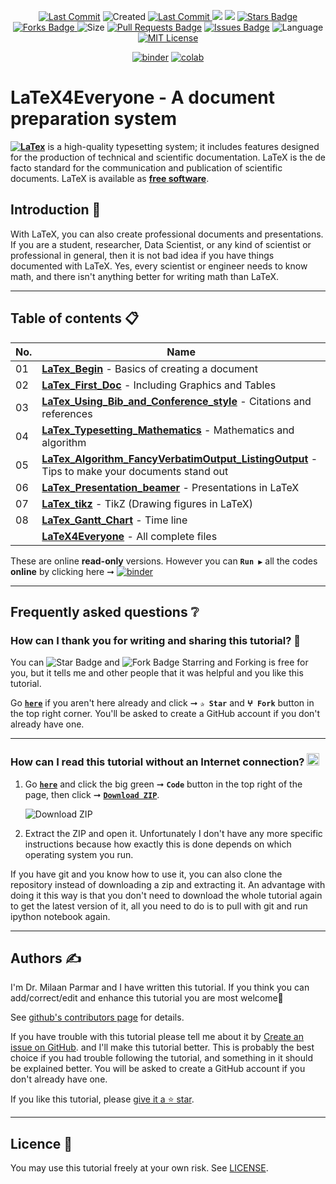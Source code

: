 <p align="center"> 
<a href="https://github.com/milaan9"><img src="https://img.shields.io/static/v1?logo=github&label=maintainer&message=milaan9&color=ff3300" alt="Last Commit"/></a> 
<img src="https://badges.pufler.dev/created/milaan9/LaTeX4Everyone" alt="Created"/>
<a href="https://github.com/milaan9/LaTeX4Everyone/graphs/commit-activity"><img src="https://img.shields.io/github/last-commit/milaan9/LaTeX4Everyone.svg?colorB=ff8000&style=flat" alt="Last Commit"/> </a> 
<a href="https://github.com/milaan9/LaTeX4Everyone/pulse" alt="Activity"><img src="https://img.shields.io/github/commit-activity/m/milaan9/LaTeX4Everyone.svg?colorB=teal&style=flat" /></a> 
<a href="https://hits.seeyoufarm.com"><img src="https://hits.seeyoufarm.com/api/count/incr/badge.svg?url=https%3A%2F%2Fgithub.com%2Fmilaan9%2FLaTeX4Everyone&count_bg=%231DC92C&title_bg=%23555555&icon=&icon_color=%23E7E7E7&title=views&edge_flat=false"/></a>
<a href="https://github.com/milaan9/LaTeX4Everyone/stargazers"><img src="https://img.shields.io/github/stars/milaan9/LaTeX4Everyone.svg?colorB=1a53ff" alt="Stars Badge"/></a>
<a href="https://github.com/milaan9/LaTeX4Everyone/network/members"><img src="https://img.shields.io/github/forks/milaan9/LaTeX4Everyone" alt="Forks Badge"/> </a>
<img src="https://img.shields.io/github/repo-size/milaan9/LaTeX4Everyone.svg?colorB=CC66FF&style=flat" alt="Size"/>
<a href="https://github.com/milaan9/LaTeX4Everyone/pulls"><img src="https://img.shields.io/github/issues-pr/milaan9/LaTeX4Everyone.svg?colorB=yellow&style=flat" alt="Pull Requests Badge"/></a>
<a href="https://github.com/milaan9/LaTeX4Everyone/issues"><img src="https://img.shields.io/github/issues/milaan9/LaTeX4Everyone.svg?colorB=yellow&style=flat" alt="Issues Badge"/></a>
<img src="https://img.shields.io/github/languages/top/milaan9/LaTeX4Everyone.svg?colorB=996600&style=flat" alt="Language"/></a>
<a href="https://github.com/milaan9/LaTeX4Everyone/blob/master/LICENSE"><img src="https://img.shields.io/badge/License-MIT-blueviolet.svg" alt="MIT License"/></a> 
</p> 
<!--<img src="https://badges.pufler.dev/contributors/milaan9/01_Python_Introduction?size=50&padding=5&bots=true" alt="milaan9"/>-->

<p align="center"> 
<a href="https://mybinder.org/v2/gh/milaan9/LaTeX4Everyone/HEAD"><img src="https://mybinder.org/badge_logo.svg" alt="binder"/></a>
<a href="https://githubtocolab.com/milaan9/LaTeX4Everyone"><img src="https://colab.research.google.com/assets/colab-badge.svg" alt="colab"/></a> 
</p>     
 
# LaTeX4Everyone - A document preparation system
**[![LaTex](https://img.shields.io/badge/LaTeX-47A141?style=flat&logo=LaTeX&logoColor=white)](https://www.latex-project.org/)** is a high-quality typesetting system; it includes features designed for the production of technical and scientific documentation. LaTeX is the de facto standard for the communication and publication of scientific documents. LaTeX is available as **[free software](https://www.latex-project.org/lppl/)**.

## Introduction 👋

With LaTeX, you can also create professional documents and presentations. If you are a student, researcher, Data Scientist, or any kind of scientist or professional in general, then it is not bad idea if you have things documented with LaTeX. Yes, every scientist or engineer needs to know math, and there isn't anything better for writing math than LaTeX.

---

## Table of contents 📋

| **No.** | **Name** | 
| ------- | -------- | 
| 01 | **[LaTex_Begin](https://github.com/milaan9/LaTeX4Everyone/tree/main/001_LaTex_Begin)** - Basics of creating a document |
| 02 | **[LaTex_First_Doc](https://github.com/milaan9/LaTeX4Everyone/tree/main/002_LaTex_First_Doc)** - Including Graphics and Tables |
| 03 | **[LaTex_Using_Bib_and_Conference_style](https://github.com/milaan9/LaTeX4Everyone/tree/main/003_LaTex_Using_Bib_and_Conference_style)** - Citations and references | 
| 04 | **[LaTex_Typesetting_Mathematics](https://github.com/milaan9/LaTeX4Everyone/tree/main/004_LaTex_Typesetting_Mathematics)** - Mathematics and algorithm | 
| 05 | **[LaTex_Algorithm_FancyVerbatimOutput_ListingOutput](https://github.com/milaan9/LaTeX4Everyone/tree/main/005_LaTex_Algorithm_FancyVerbatimOutput_ListingOutput)** - Tips to make your documents stand out | 
| 06 | **[LaTex_Presentation_beamer](https://github.com/milaan9/LaTeX4Everyone/tree/main/006_LaTex_Presentation_beamer)** - Presentations in LaTeX | 
| 07 | **[LaTex_tikz](https://github.com/milaan9/LaTeX4Everyone/tree/main/007_LaTex_tikz)** - TikZ (Drawing figures in LaTeX) |
| 08 | **[LaTex_Gantt_Chart](https://github.com/milaan9/LaTeX4Everyone/tree/main/008_LaTex_Gantt_Chart)** - Time line | 
|    | **[LaTeX4Everyone](https://github.com/milaan9/LaTeX4Everyone/blob/main/LaTeX4Everyone.zip)** - All complete files |


These are online **read-only** versions. However you can **`Run ▶`**  all the codes **online** by clicking here ➞ <a href="https://mybinder.org/v2/gh/milaan9/LaTeX4Everyone/HEAD"><img src="https://mybinder.org/badge_logo.svg" alt="binder"/></a>

---

## Frequently asked questions ❔

### How can I thank you for writing and sharing this tutorial? 🌷

You can <img src="https://img.shields.io/static/v1?label=%E2%AD%90 Star &message=if%20useful&style=style=flat&color=blue" alt="Star Badge"/> and <img src="https://img.shields.io/static/v1?label=%E2%B5%96 Fork &message=if%20useful&style=style=flat&color=blue" alt="Fork Badge"/> Starring and Forking is free for you, but it tells me and other people that it was helpful and you like this tutorial.

Go [**`here`**](https://github.com/milaan9/06_Python_Object_Class) if you aren't here already and click ➞ **`✰ Star`** and **`ⵖ Fork`** button in the top right corner. You'll be asked to create a GitHub account if you don't already have one.

---

### How can I read this tutorial without an Internet connection? <img alt="GIF" src="https://github.com/TheDudeThatCode/TheDudeThatCode/blob/master/Assets/hmm.gif" width="20" />

1. Go [**`here`**](https://github.com/milaan9/06_Python_Object_Class) and click the big green ➞ **`Code`** button in the top right of the page, then click ➞ [**`Download ZIP`**](https://github.com/milaan9/06_Python_Object_Class/archive/refs/heads/main.zip).

    ![Download ZIP](img/dnld_rep.png)

2. Extract the ZIP and open it. Unfortunately I don't have any more specific instructions because how exactly this is done depends on which operating system you run.
    
If you have git and you know how to use it, you can also clone the repository instead of downloading a zip and extracting it. An advantage with doing it this way is that you don't need to download the whole tutorial again to get the latest version of it, all you need to do is to pull with git and run ipython notebook again.

---

## Authors ✍️

I'm Dr. Milaan Parmar and I have written this tutorial. If you think you can add/correct/edit and enhance this tutorial you are most welcome🙏

See [github's contributors page](https://github.com/milaan9/06_Python_Object_Class/graphs/contributors) for details.

If you have trouble with this tutorial please tell me about it by [Create an issue on GitHub](https://github.com/milaan9/04_Python_Functions/issues/new). and I'll make this tutorial better. This is probably the best choice if you had trouble following the tutorial, and something in it should be explained better. You will be asked to create a GitHub account if you don't already have one.

If you like this tutorial, please [give it a ⭐ star](https://github.com/milaan9/06_Python_Object_Class).

---

## Licence 📜

You may use this tutorial freely at your own risk. See [LICENSE](./LICENSE).


